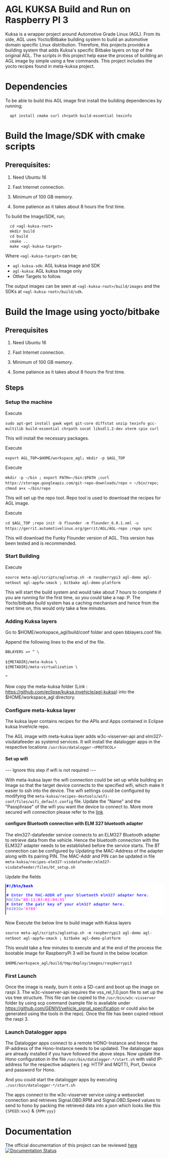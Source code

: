 # AGL KUKSA Build and Run on Raspberry PI 3

Kuksa is a wrapper project around Automotive Grade Linux (AGL). From its side,
AGL uses Yocto/Bitbake building system to build an automotive domain specific
Linux distribution. Therefore, this projects provides a building system that
adds Kuksa's specific Bitbake layers on top of the original AGL. The scripts in 
this project help ease the process of building an AGL image by simple using a few
commands. This project includes the yocto recipes found in meta-kuksa project.


# Dependencies

To be able to build this AGL image first install the building dependencies by
running;

```
  apt install cmake curl chrpath build-essential texinfo
```

# Build the Image/SDK with cmake scripts


## Prerequisites:

1. Need Ubuntu 16

2. Fast Internet connection.

3. Minimum of 100 GB memory.

4. Some patience as it takes about 8 hours the first time.


To build the Image/SDK, run;

```
  cd <agl-kuksa-root>
  mkdir build
  cd build
  cmake ..
  make <agl-kuksa-target>
```

Where `<agl-kuksa-target>` can be;

* `agl-kuksa-sdk`: AGL kuksa image and SDK
* `agl-kuksa`: AGL kuksa Image only
*  Other Targets to follow.

The output images can be seen at `<agl-kuksa-root>/build/images` and the SDKs at `<agl-kuksa-root>/build/sdk`.

# Build the Image using yocto/bitbake

## Prerequisites


1. Need Ubuntu 16

2. Fast Internet connection.

3. Minimum of 100 GB memory.

4. Some patience as it takes about 8 hours the first time.

## Steps

### Setup the machine

Execute

`sudo apt-get install gawk wget git-core diffstat unzip texinfo gcc-multilib build-essential chrpath socat libsdl1.2-dev xterm cpio curl`

This will install the necessary packages.

Execute

`export AGL_TOP=$HOME/workspace_agl; mkdir -p $AGL_TOP`

Execute

`mkdir -p ~/bin ; export PATH=~/bin:$PATH ;curl https://storage.googleapis.com/git-repo-downloads/repo > ~/bin/repo; chmod a+x ~/bin/repo`

This will set up the repo tool. Repo tool is used to download the recipes for AGL image.

Execute

`cd $AGL_TOP ;repo init -b flounder -m flounder_6.0.1.xml -u https://gerrit.automotivelinux.org/gerrit/AGL/AGL-repo ;repo sync`

This will download the Funky Flounder version of AGL. This version has been tested and is recommended. 

### Start Building

Execute

`source meta-agl/scripts/aglsetup.sh -m raspberrypi3 agl-demo agl-netboot agl-appfw-smack ; bitbake agl-demo-platform`

This will start the build system and would take about 7 hours to complete if you are running for the first time, so you could take a nap :P. The Yocto/bitbake build system has a caching mechanism and hence from the next time on, this would only take a few minutes.


### Adding Kuksa layers

Go to $HOME/workspace_agl/build/conf folder and open bblayers.conf file.

Append the following lines to the end of the file.

```
BBLAYERS =+ “ \

${METADIR}/meta-kuksa \
${METADIR}/meta-virtualization \

“ 
```
Now copy the meta-kuksa folder (Link : https://github.com/eclipse/kuksa.invehicle/agl-kuksa) into the $HOME/workspace_agl directory.

### Configure meta-kuksa layer

The kuksa layer contains recipes for the APIs and Apps contained in Eclipse kuksa Invehicle repo.

The AGL image with meta-kuksa layer adds w3c-visserver-api and elm327-visdatafeeder as systemd services. It will install the datalogger apps in the respective locations `/usr/bin/datalogger-<PROTOCOL>`

#### Set up wifi

--- Ignore this step if wifi is not required ---

With meta-kuksa layer the wifi connection could be set up while building an Image so that the target device connects to the specified wifi, which make it easier to ssh into the device. The wifi settings could be configured by modifying the `meta-kuksa/recipes-devtools/wifi-conf/files/wifi_default.config` file.
Update the "Name" and the "Passphrase" of the wifi you want the device to connect to. More more secured wifi connection please refer to the [link](https://manpages.debian.org/testing/connman/connman-service.config.5.en.html)

#### configure Bluetooth connection with ELM 327 bluetooth adapter

The elm327-datafeeder service connects to an ELM327 Bluetooth adapter to retrieve data from the vehicle. Hence the bluetooth connection with the ELM327 adapter needs to be established before the service starts. The BT connection can be configured by Updating the MAC-Address of the adapter along with its pairing PIN. The MAC-Addr and PIN can be updated in file `meta-kuksa/recipes-elm327-visdatafeeder/elm327-visdatafeeder/files/bt_setup.sh`

Update the fields

![Alt text](./pictures/bt_setup.png?raw=true "bt-setup")
 

Now Execute the below line to build image with Kuksa layers

`source meta-agl/scripts/aglsetup.sh -m raspberrypi3 agl-demo agl-netboot agl-appfw-smack ; bitbake agl-demo-platform`

This would take a few minutes to execute and at the end of the process the bootable image for RaspberryPi 3 will be found in the below location

`$HOME/workspace_agl/build/tmp/deploy/images/raspberrypi3`

### First Launch 

Once the image is ready, burn it onto a SD-card and boot up the image on raspi 3. The w3c-visserver-api requires the vss_rel_1.0.json file to set up the vss tree structure. This file can be copied to the `/usr/bin/w3c-visserver` folder by using scp command (sample file is available under https://github.com/GENIVI/vehicle_signal_specification or could also be generated using the tools in the repo). Once the file has been copied reboot the raspi 3.

### Launch Datalogger apps

The Datalogger apps connect to a remote HONO-Instance and hence the IP-address of the Hono-Instance needs to be updated. The datalogger apps are already installed if you have followed the above steps. Now update the Hono configuration in the file `/usr/bin/datalogger-*/start.sh` with valid IP-address for the respective adapters ( eg: HTTP and MQTT), Port, Device and password for Hono.

And you could start the datalogger apps by executing `./usr/bin/datalogger-*/start.sh`  

The apps connect to the w3c-visserver service using a websocket connection and retrieves Signal.OBD.RPM and Signal.OBD.Speed values to send to hono by packing the retrieved data into a json which looks like this `{SPEED:xxx}` & `{RPM:yyy}`

# Documentation

The official documentation of this project can be reviewed [here](https://agl-kuksa.readthedocs.io/en/latest/) [![Documentation Status](https://readthedocs.org/projects/agl-kuksa/badge/?version=latest)](https://agl-kuksa.readthedocs.io/en/latest/?badge=latest)

